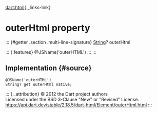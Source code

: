 [dart:html](../../dart-html/dart-html-library){._links-link}

outerHtml property
==================

::: {#getter .section .multi-line-signature}
[String](../../dart-core/string-class)? outerHtml

::: {.features}
\@JSName(\'outerHTML\')
:::
:::

Implementation {#source}
--------------

``` {.language-dart data-language="dart"}
@JSName('outerHTML')
String? get outerHtml native;
```

::: {._attribution}
© 2012 the Dart project authors\
Licensed under the BSD 3-Clause \"New\" or \"Revised\" License.\
<https://api.dart.dev/stable/2.18.5/dart-html/Element/outerHtml.html>
:::
